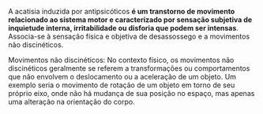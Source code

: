 A acatisia induzida por antipsicóticos **é um transtorno de movimento relacionado ao sistema motor e caracterizado por sensação subjetiva de inquietude interna, irritabilidade ou disforia que podem ser intensas**. Associa-se à sensação física e objetiva de desassossego e a movimentos não discinéticos.

Movimentos não discinéticos: No contexto físico, os movimentos não discinéticos geralmente se referem a transformações ou comportamentos que não envolvem o deslocamento ou a aceleração de um objeto. Um exemplo seria o movimento de rotação de um objeto em torno de seu próprio eixo, onde não há mudança de sua posição no espaço, mas apenas uma alteração na orientação do corpo.
